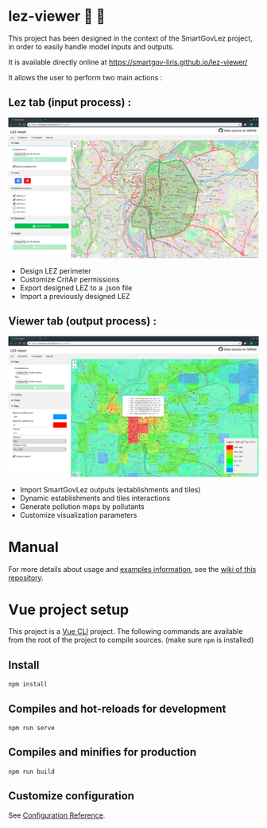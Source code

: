 # lez-viewer :rainbow: :sheep:

This project has been designed in the context of the SmartGovLez project, in order to easily handle model inputs and outputs.

It is available directly online at https://smartgov-liris.github.io/lez-viewer/

It allows the user to perform two main actions :

## Lez tab (input process) :

![LEZ Design](screenshots/lez.png)

  - Design LEZ perimeter
  - Customize CritAir permissions
  - Export designed LEZ to a .json file
  - Import a previously designed LEZ


## Viewer tab (output process) :

![Emissions](screenshots/emissions.png)

  - Import SmartGovLez outputs (establishments and tiles)
  - Dynamic establishments and tiles interactions
  - Generate pollution maps by pollutants
  - Customize visualization parameters

# Manual

For more details about usage and [examples
information](https://github.com/smartgov-liris/lez-viewer/wiki/Examples), see
the [wiki of this
repository](https://github.com/smartgov-liris/lez-viewer/wiki/).


# Vue project setup
This project is a [Vue CLI](https://cli.vuejs.org/) project. The following commands are available from the root of the project to compile sources. (make sure `npm` is installed)

## Install
```
npm install
```

## Compiles and hot-reloads for development
```
npm run serve
```

## Compiles and minifies for production
```
npm run build
```

## Customize configuration
See [Configuration Reference](https://cli.vuejs.org/config/).
